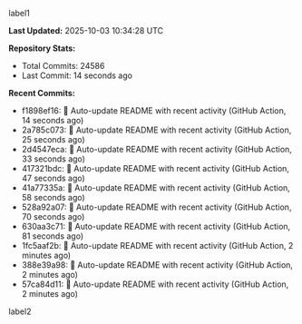 
label1 
<!-- ACTIVITY_START -->
**Last Updated:** 2025-10-03 10:34:28 UTC

**Repository Stats:**
- Total Commits: 24586
- Last Commit: 14 seconds ago

**Recent Commits:**
- f1898ef16: 🤖 Auto-update README with recent activity (GitHub Action, 14 seconds ago)
- 2a785c073: 🤖 Auto-update README with recent activity (GitHub Action, 25 seconds ago)
- 2d4547eca: 🤖 Auto-update README with recent activity (GitHub Action, 33 seconds ago)
- 417321bdc: 🤖 Auto-update README with recent activity (GitHub Action, 47 seconds ago)
- 41a77335a: 🤖 Auto-update README with recent activity (GitHub Action, 58 seconds ago)
- 528a92a07: 🤖 Auto-update README with recent activity (GitHub Action, 70 seconds ago)
- 630aa3c71: 🤖 Auto-update README with recent activity (GitHub Action, 81 seconds ago)
- 1fc5aaf2b: 🤖 Auto-update README with recent activity (GitHub Action, 2 minutes ago)
- 388e39a98: 🤖 Auto-update README with recent activity (GitHub Action, 2 minutes ago)
- 57ca84d11: 🤖 Auto-update README with recent activity (GitHub Action, 2 minutes ago)
<!-- ACTIVITY_END -->

label2
